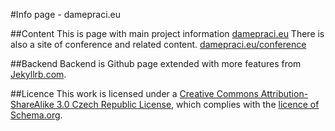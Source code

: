 #Info page - damepraci.eu

##Content
This is page with main project information
[damepraci.eu](http://damepraci.eu)
There is also a site of conference and related content.
[damepraci.eu/conference](http://damepraci.eu/conference.html)

##Backend
Backend is Github page extended with more features from [Jekyllrb.com](http://jekyllrb.com/).

##Licence
This work is licensed under a [Creative Commons Attribution-ShareAlike 3.0 Czech Republic License](http://creativecommons.org/licenses/by-sa/3.0/cz/), which complies with the [licence of Schema.org](http://schema.org/docs/terms.html).